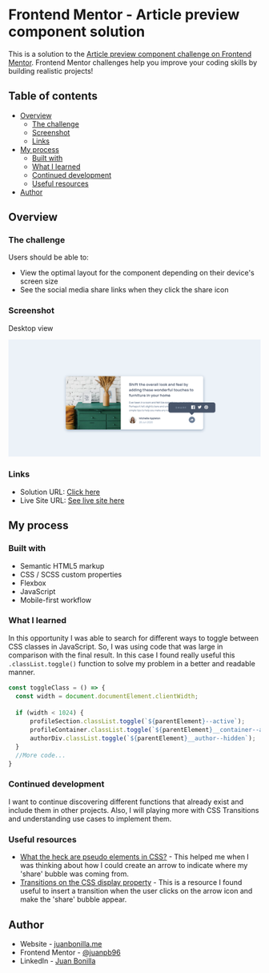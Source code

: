 # Frontend Mentor - Article preview component solution

This is a solution to the [Article preview component challenge on Frontend Mentor](https://www.frontendmentor.io/challenges/article-preview-component-dYBN_pYFT). Frontend Mentor challenges help you improve your coding skills by building realistic projects! 

## Table of contents

- [Overview](#overview)
  - [The challenge](#the-challenge)
  - [Screenshot](#screenshot)
  - [Links](#links)
- [My process](#my-process)
  - [Built with](#built-with)
  - [What I learned](#what-i-learned)
  - [Continued development](#continued-development)
  - [Useful resources](#useful-resources)
- [Author](#author)

## Overview

### The challenge

Users should be able to:

- View the optimal layout for the component depending on their device's screen size
- See the social media share links when they click the share icon

### Screenshot

Desktop view

![Solution preview](./design/Screenshot_article-preview.png)

### Links

- Solution URL: [Click here](https://www.frontendmentor.io/solutions/mobile-first-html-scss-flexbox-javascript-D33RIlzO7)
- Live Site URL: [See live site here](https://juanbonilla.me/FEM_article-preview-component/)

## My process

### Built with

- Semantic HTML5 markup
- CSS / SCSS custom properties
- Flexbox
- JavaScript
- Mobile-first workflow

### What I learned

In this opportunity I was able to search for different ways to toggle between CSS classes in JavaScript. So, I was using code that was large in comparison with the final result. In this case I found really useful this ```.classList.toggle()``` function to solve my problem in a better and readable manner. 

```js
const toggleClass = () => {
  const width = document.documentElement.clientWidth;
    
  if (width < 1024) {
      profileSection.classList.toggle(`${parentElement}--active`);
      profileContainer.classList.toggle(`${parentElement}__container--active`);
      authorDiv.classList.toggle(`${parentElement}__author--hidden`);
  }
  //More code...
}
```

### Continued development

I want to continue discovering different functions that already exist and include them in other projects. Also, I will playing more with CSS Transitions and understanding use cases to implement them.

### Useful resources

- [What the heck are pseudo elements in CSS?](https://www.youtube.com/watch?v=wHY02FpNYnU) - This helped me when I was thinking about how I could create an arrow to indicate where my 'share' bubble was coming from.
- [Transitions on the CSS display property](https://stackoverflow.com/questions/3331353/transitions-on-the-css-display-property) - This is a resource I found useful to insert a transition when the user clicks on the arrow icon and make the 'share' bubble appear.

## Author

- Website - [juanbonilla.me](https://juanbonilla.me)
- Frontend Mentor - [@juanpb96](https://www.frontendmentor.io/profile/juanpb96)
- LinkedIn - [Juan Bonilla](https://www.linkedin.com/in/juan-pablo-bonilla-6b8730115/)
